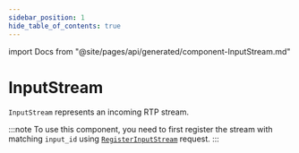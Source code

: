 ```yaml
---
sidebar_position: 1
hide_table_of_contents: true
---
```


import Docs from "@site/pages/api/generated/component-InputStream.md"

# InputStream

`InputStream` represents an incoming RTP stream.

:::note
To use this component, you need to first register the stream with matching `input_id` using [`RegisterInputStream`](../routes#register-input-stream) request.
:::

<Docs />
